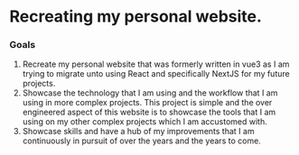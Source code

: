 # Recreating my personal website.

### Goals
1.  Recreate my personal website that was formerly written in vue3 as I am trying to migrate unto using React and specifically NextJS for my future projects.
2. Showcase the technology that I am using and the workflow that I am using in more complex projects. This project is simple and the over engineered aspect of this website is to showcase the tools that I am using on my other complex projects which I am accustomed with.
3. Showcase skills and have a hub of my improvements that I am continuously in pursuit of over the years and the years to come.

